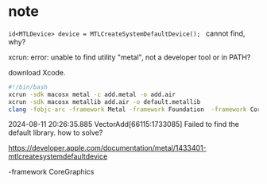 # note


`id<MTLDevice> device = MTLCreateSystemDefaultDevice(); ` cannot find, why?



xcrun: error: unable to find utility "metal", not a developer tool or in PATH? 

download Xcode.

```bash
#!/bin/bash
xcrun -sdk macosx metal -c add.metal -o add.air
xcrun -sdk macosx metallib add.air -o default.metallib
clang -fobjc-arc -framework Metal -framework Foundation  -framework CoreGraphics  main.m MetalAdder.m -o VectorAdd
```
2024-08-11 20:26:35.885 VectorAdd[66115:1733085] Failed to find the default library. how to solve?

https://developer.apple.com/documentation/metal/1433401-mtlcreatesystemdefaultdevice

 -framework CoreGraphics 



